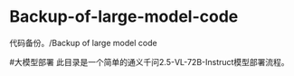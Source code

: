 # Backup-of-large-model-code
代码备份。/Backup of large model code

#大模型部署
此目录是一个简单的通义千问2.5-VL-72B-Instruct模型部署流程。
